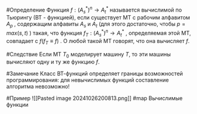 #Определение Функция $f: (A_{s}^*)^n \to A_{t}^*$ называется вычислимой по Тьюрингу (ВТ - функцией), если существует МТ с рабочим алфавитом $A_{p}$ , содержащим алфавиты $A_{s}$ и $A_{t}$ (для этого достаточно, чтобы $p = max(s, t)$ ) такая, что функция $f_{T} :(A_{s}^*)^n \to A_{t}^*$ , определяемая этой МТ, совпадает с $f (f_{T} ≡ f)$ . О любой такой МТ говорят, что она вычисляет $f$.

#Следствие  Если МТ $T_{0}$ моделирует машину $T$, то эти машины вычисляют одну и ту же функцию $f$.

#Замечание  Класс  ВТ-функций определяет границы возможностей программирования: для невычислимых функций составление алгоритма невозможно!

#Пример ![[Pasted image 20241026200813.png]]
#map Вычислимые функции
